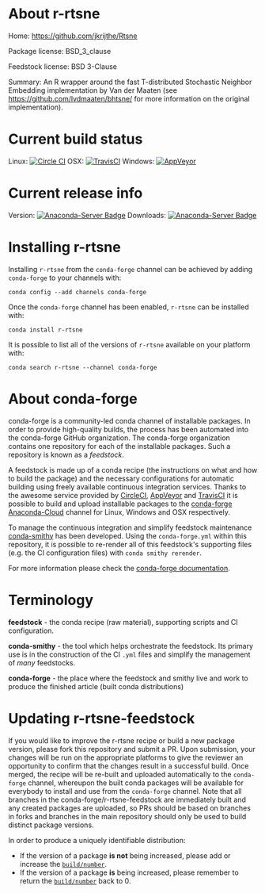 About r-rtsne
=============

Home: https://github.com/jkrijthe/Rtsne

Package license: BSD_3_clause

Feedstock license: BSD 3-Clause

Summary: An R wrapper around the fast T-distributed Stochastic Neighbor Embedding implementation by Van der Maaten  (see <https://github.com/lvdmaaten/bhtsne/> for more information on the original implementation).



Current build status
====================

Linux: [![Circle CI](https://circleci.com/gh/conda-forge/r-rtsne-feedstock.svg?style=shield)](https://circleci.com/gh/conda-forge/r-rtsne-feedstock)
OSX: [![TravisCI](https://travis-ci.org/conda-forge/r-rtsne-feedstock.svg?branch=master)](https://travis-ci.org/conda-forge/r-rtsne-feedstock)
Windows: [![AppVeyor](https://ci.appveyor.com/api/projects/status/github/conda-forge/r-rtsne-feedstock?svg=True)](https://ci.appveyor.com/project/conda-forge/r-rtsne-feedstock/branch/master)

Current release info
====================
Version: [![Anaconda-Server Badge](https://anaconda.org/conda-forge/r-rtsne/badges/version.svg)](https://anaconda.org/conda-forge/r-rtsne)
Downloads: [![Anaconda-Server Badge](https://anaconda.org/conda-forge/r-rtsne/badges/downloads.svg)](https://anaconda.org/conda-forge/r-rtsne)

Installing r-rtsne
==================

Installing `r-rtsne` from the `conda-forge` channel can be achieved by adding `conda-forge` to your channels with:

```
conda config --add channels conda-forge
```

Once the `conda-forge` channel has been enabled, `r-rtsne` can be installed with:

```
conda install r-rtsne
```

It is possible to list all of the versions of `r-rtsne` available on your platform with:

```
conda search r-rtsne --channel conda-forge
```


About conda-forge
=================

conda-forge is a community-led conda channel of installable packages.
In order to provide high-quality builds, the process has been automated into the
conda-forge GitHub organization. The conda-forge organization contains one repository
for each of the installable packages. Such a repository is known as a *feedstock*.

A feedstock is made up of a conda recipe (the instructions on what and how to build
the package) and the necessary configurations for automatic building using freely
available continuous integration services. Thanks to the awesome service provided by
[CircleCI](https://circleci.com/), [AppVeyor](http://www.appveyor.com/)
and [TravisCI](https://travis-ci.org/) it is possible to build and upload installable
packages to the [conda-forge](https://anaconda.org/conda-forge)
[Anaconda-Cloud](http://docs.anaconda.org/) channel for Linux, Windows and OSX respectively.

To manage the continuous integration and simplify feedstock maintenance
[conda-smithy](http://github.com/conda-forge/conda-smithy) has been developed.
Using the ``conda-forge.yml`` within this repository, it is possible to re-render all of
this feedstock's supporting files (e.g. the CI configuration files) with ``conda smithy rerender``.

For more information please check the [conda-forge documentation](https://conda-forge.org/docs/).

Terminology
===========

**feedstock** - the conda recipe (raw material), supporting scripts and CI configuration.

**conda-smithy** - the tool which helps orchestrate the feedstock.
                   Its primary use is in the construction of the CI ``.yml`` files
                   and simplify the management of *many* feedstocks.

**conda-forge** - the place where the feedstock and smithy live and work to
                  produce the finished article (built conda distributions)


Updating r-rtsne-feedstock
==========================

If you would like to improve the r-rtsne recipe or build a new
package version, please fork this repository and submit a PR. Upon submission,
your changes will be run on the appropriate platforms to give the reviewer an
opportunity to confirm that the changes result in a successful build. Once
merged, the recipe will be re-built and uploaded automatically to the
`conda-forge` channel, whereupon the built conda packages will be available for
everybody to install and use from the `conda-forge` channel.
Note that all branches in the conda-forge/r-rtsne-feedstock are
immediately built and any created packages are uploaded, so PRs should be based
on branches in forks and branches in the main repository should only be used to
build distinct package versions.

In order to produce a uniquely identifiable distribution:
 * If the version of a package **is not** being increased, please add or increase
   the [``build/number``](http://conda.pydata.org/docs/building/meta-yaml.html#build-number-and-string).
 * If the version of a package **is** being increased, please remember to return
   the [``build/number``](http://conda.pydata.org/docs/building/meta-yaml.html#build-number-and-string)
   back to 0.
